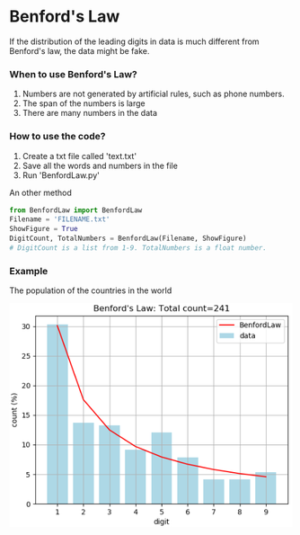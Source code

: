 # Benford's Law
If the distribution of the leading digits in data is much different from Benford's law, the data might be fake.

### When to use Benford's Law?
1. Numbers are not generated by artificial rules, such as phone numbers.
2. The span of the numbers is large
3. There are many numbers in the data

### How to use the code?
1. Create a txt file called 'text.txt'
2. Save all the words and numbers in the file
3. Run 'BenfordLaw.py'

An other method
```python
from BenfordLaw import BenfordLaw
Filename = 'FILENAME.txt'
ShowFigure = True
DigitCount, TotalNumbers = BenfordLaw(Filename, ShowFigure)
# DigitCount is a list from 1-9. TotalNumbers is a float number.
```

### Example

The population of the countries in the world  

![image](https://github.com/icecat2012/BenfordLaw/blob/main/Population.PNG)
